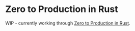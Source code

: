 # Zero to Production in Rust

WIP - currently working through [Zero to Production in Rust](https://www.zero2prod.com/).
